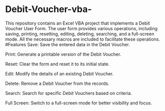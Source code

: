 # Debit-Voucher-vba-
This repository contains an Excel VBA project that implements a Debit Voucher User Form. The user form provides various operations, including saving, printing, resetting, editing, deleting, searching, and a full-screen mode. All the necessary macros are included to facilitate these operations.
#Features
Save: Save the entered data in the Debit Voucher.

Print: Generate a printable version of the Debit Voucher.

Reset: Clear the form and reset it to its initial state.

Edit: Modify the details of an existing Debit Voucher.

Delete: Remove a Debit Voucher from the records.

Search: Search for specific Debit Vouchers based on criteria.

Full Screen: Switch to a full-screen mode for better visibility and focus.

